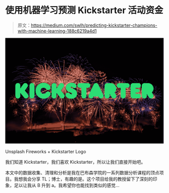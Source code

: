 # 使用机器学习预测 Kickstarter 活动资金

> 原文：<https://medium.com/swlh/predicting-kickstarter-champions-with-machine-learning-188c6219a4d1>

![](img/a3685ed4a8a7b883769eea7a001dff4a.png)

Unsplash Fireworks + Kickstarter Logo

我们知道 Kickstarter，我们喜欢 Kickstarter，所以让我们直接开始吧。

本文中的数据收集、清理和分析是我在巴布森学院的一系列数据分析课程的顶点项目。我想我会分享 TL；博士，有趣的是。这个项目给我的教授留下了深刻的印象，足以让我从 B 升到 a。我希望你也能找到类似的感觉…